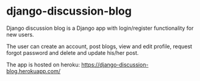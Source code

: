 # django-discussion-blog
Django discussion blog is a Django app with login/register functionality for new users. 

The user can create an account, post blogs, view and edit profile, request forgot password and delete and update his/her post. 

The app is hosted on heroku: https://django-discussion-blog.herokuapp.com/
